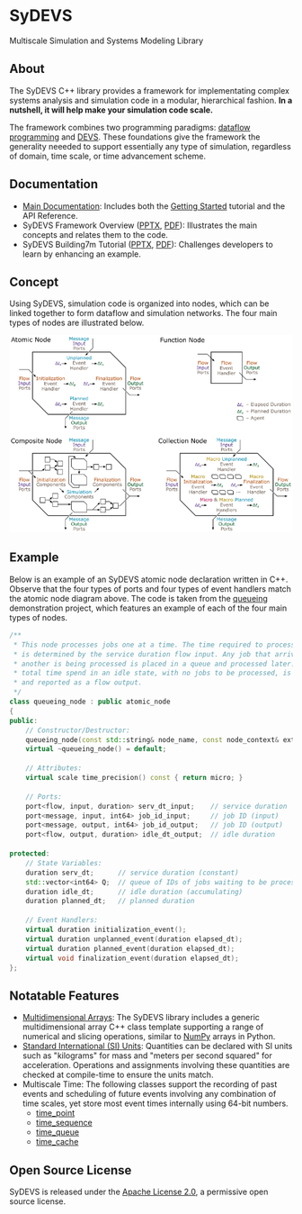 # SyDEVS

Multiscale Simulation and Systems Modeling Library

## About

The SyDEVS C++ library provides a framework for implementating complex systems analysis and simulation code in a modular, hierarchical fashion. **In a nutshell, it will help make your simulation code scale.**

The framework combines two programming paradigms: [dataflow programming](https://en.wikipedia.org/wiki/Dataflow_programming) and [DEVS](https://en.wikipedia.org/wiki/DEVS). These foundations give the framework the generality neeeded to support essentially any type of simulation, regardless of domain, time scale, or time advancement scheme.

## Documentation

- [Main Documentation](doc/html/index.html): Includes both the [Getting Started](doc/html/getting_started.html) tutorial and the API Reference.
- SyDEVS Framework Overview ([PPTX](doc/downloads/SyDEVS_Framework.pptx), [PDF](doc/downloads/SyDEVS_Framework.pdf)): Illustrates the main concepts and relates them to the code.
- SyDEVS Building7m Tutorial ([PPTX](doc/downloads/SyDEVS_Tutorial.pptx), [PDF](doc/downloads/SyDEVS_Tutorial.pdf)): Challenges developers to learn by enhancing an example.

## Concept

Using SyDEVS, simulation code is organized into nodes, which can be linked together to form dataflow and simulation networks. The four main types of nodes are illustrated below.

![SyDEVS Nodes](doc/images/sydevs_nodes.png "The four main types of SyDEVS nodes")

## Example

Below is an example of an SyDEVS atomic node declaration written in C++. Observe that the four types of ports and four types of event handlers match the atomic node diagram above. The code is taken from the [queueing](https://github.com/Autodesk/sydevs/tree/master/src/example/demo/queueing) demonstration project, which features an example of each of the four main types of nodes.

```cpp
/**
 * This node processes jobs one at a time. The time required to process a job
 * is determined by the service duration flow input. Any job that arrives while
 * another is being processed is placed in a queue and processed later. The
 * total time spend in an idle state, with no jobs to be processed, is tracked
 * and reported as a flow output.
 */
class queueing_node : public atomic_node
{
public:
    // Constructor/Destructor:
    queueing_node(const std::string& node_name, const node_context& external_context);
    virtual ~queueing_node() = default;

    // Attributes:
    virtual scale time_precision() const { return micro; }

    // Ports:
    port<flow, input, duration> serv_dt_input;    // service duration
    port<message, input, int64> job_id_input;     // job ID (input)
    port<message, output, int64> job_id_output;   // job ID (output)
    port<flow, output, duration> idle_dt_output;  // idle duration

protected:
    // State Variables:
    duration serv_dt;      // service duration (constant)
    std::vector<int64> Q;  // queue of IDs of jobs waiting to be processed
    duration idle_dt;      // idle duration (accumulating)
    duration planned_dt;   // planned duration

    // Event Handlers:
    virtual duration initialization_event();
    virtual duration unplanned_event(duration elapsed_dt);
    virtual duration planned_event(duration elapsed_dt);
    virtual void finalization_event(duration elapsed_dt);
};
```

## Notatable Features

- [Multidimensional Arrays](doc/html/classsydevs_1_1arraynd.html#details): The SyDEVS library includes a generic multidimensional array C++ class template supporting a range of numerical and slicing operations, similar to [NumPy](http://www.numpy.org/) arrays in Python.
- [Standard International (SI) Units](doc/html/classsydevs_1_1quantity.html#details): Quantities can be declared with SI units such as "kilograms" for mass and "meters per second squared" for acceleration. Operations and assignments involving these quantities are checked at compile-time to ensure the units match.
- Multiscale Time: The following classes support the recording of past events and scheduling of future events involving any combination of time scales, yet store most event times internally using 64-bit numbers.
  - [time_point](https://autodesk.github.io/sydevs/doc/html/classsydevs_1_1time__point.html#details)
  - [time_sequence](https://autodesk.github.io/sydevs/doc/html/classsydevs_1_1time__sequence.html#details)
  - [time_queue](https://autodesk.github.io/sydevs/doc/html/classsydevs_1_1time__queue.html#details)
  - [time_cache](https://autodesk.github.io/sydevs/doc/html/classsydevs_1_1time__cache.html#details)

## Open Source License

SyDEVS is released under the [Apache License 2.0](https://github.com/Autodesk/sydevs/blob/master/LICENSE.md), a permissive open source license.